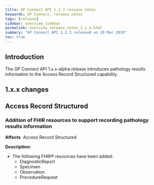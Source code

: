 ```yaml
---
title: GP Connect API 1.2.3 release notes
keywords: GP Connect, release notes
tags: [release]
sidebar: overview_sidebar
permalink: overview_release_notes_1_x_x.html
summary: "GP Connect API 1.2.3 released on 29 Mar 2019"
toc: true
---
```


## Introduction ##

The GP Connect API 1.x.x-alpha release introduces pathology results information to the Access Record Structured capability.


## 1.x.x changes ##

## Access Record Structured ##

### Addition of FHIR resources to support recording pathology results information ###


**Affects**&nbsp; Access Record Structured

**Description:**
- The following FHIR&reg; resources have been added:
  - DiagnosticReport
  - Specimen
  - Observation
  - ProcedureRequest
